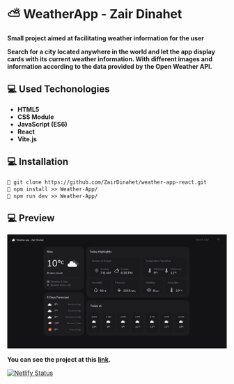 # ⛅ **WeatherApp - Zair Dinahet**

**Small project aimed at facilitating weather information for the user**

**Search for a city located anywhere in the world and let the app display cards with its current weather information. With different images and information according to the data provided by the Open Weather API.**

## 💻 **Used Techonologies**

- **HTML5**
- **CSS Module**
- **JavaScript (ES6)**
- **React**
- **Vite.js**

## 💻 **Installation**

```
🍂 git clone https://github.com/ZairDinahet/weather-app-react.git
🍂 npm install >> Weather-App/
🍂 npm run dev >> Weather-App/
```

## 💻 **Preview**

<p>
<img alt='Weather App' src='./src/assets/WeatherApp.png'>
</p>

**You can see the project at this [link](https://zd-weather-app.netlify.app/).**

[![Netlify Status](https://api.netlify.com/api/v1/badges/ffc202e7-418f-4f4c-9746-e7a4dcfa870a/deploy-status)](https://app.netlify.com/sites/zd-weather-app/deploys?branch=main)
